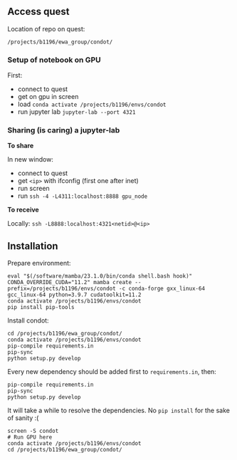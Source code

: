 ## Access quest

Location of repo on quest:
```
/projects/b1196/ewa_group/condot/
```

### Setup of notebook on GPU

First:
- connect to quest
- get on gpu in screen
- load `conda activate /projects/b1196/envs/condot`
- run jupyter lab `jupyter-lab --port 4321` 

### Sharing (is caring) a jupyter-lab

**To share**

In new window:
- connect to quest
- get `<ip>` with ifconfig (first one after inet)
- run screen
- run `ssh -4 -L4311:localhost:8888 gpu_node`

**To receive**

Locally:
`ssh -L8888:localhost:4321<netid>@<ip>`


## Installation



Prepare environment:

```
eval "$(/software/mamba/23.1.0/bin/conda shell.bash hook)"
CONDA_OVERRIDE_CUDA="11.2" mamba create --prefix=/projects/b1196/envs/condot -c conda-forge gxx_linux-64 gcc_linux-64 python=3.9.7 cudatoolkit=11.2
conda activate /projects/b1196/envs/condot
pip install pip-tools
```

Install condot:

```
cd /projects/b1196/ewa_group/condot/
conda activate /projects/b1196/envs/condot
pip-compile requirements.in
pip-sync
python setup.py develop
```

Every new dependency should be added first to `requirements.in`, then:
```
pip-compile requirements.in
pip-sync
python setup.py develop
```
It will take a while to resolve the dependencies. No `pip install` for the sake of sanity :( 

```
screen -S condot
# Run GPU here
conda activate /projects/b1196/envs/condot
cd /projects/b1196/ewa_group/condot/
```